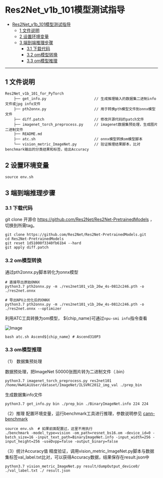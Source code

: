 # Res2Net_v1b_101模型测试指导

- [Res2Net_v1b_101模型测试指导](#res2net_v1b_101模型测试指导)
  - [1 文件说明](#1-文件说明)
  - [2 设置环境变量](#2-设置环境变量)
  - [3 端到端推理步骤](#3-端到端推理步骤)
    - [3.1 下载代码](#31-下载代码)
    - [3.2 om模型转换](#32-om模型转换)
    - [3.3 om模型推理](#33-om模型推理)

------

## 1 文件说明
```
Res2Net_v1b_101_for_PyTorch
    ├── get_info.py                      // 生成推理输入的数据集二进制info文件或jpg info文件
    ├── pth2onnx.py                      // 用于转换pth模型文件到onnx模型文件
    ├── diff.patch                       // 修改开源代码的patch文件
    ├── imagenet_torch_preprocess.py     // imagenet数据集预处理，生成图片二进制文件
    ├── README.md
    ├── atc.sh                           // onnx模型转换om模型脚本
    └── vision_metric_ImageNet.py        // 验证推理结果脚本，比对benchmark输出的分类结果和标签，给出Accuracy

```

## 2 设置环境变量

```shell
source env.sh
```

## 3 端到端推理步骤

### 3.1 下载代码  
git clone 开源仓 https://github.com/Res2Net/Res2Net-PretrainedModels ，切换到所需tag。
```shell
git clone https://github.com/Res2Net/Res2Net-PretrainedModels.git
cd Res2Net-PretrainedModels
git reset 1d51000f3340fb61b4 --hard
git apply diff.patch
```

### 3.2 om模型转换

通过pth2onnx.py脚本转化为onnx模型

```shell
# 直接导出原始ONNX
python3.7 pth2onnx.py -m ./res2net101_v1b_26w_4s-0812c246.pth -o ./res2net.onnx

# 导出NPU上优化后的ONNX
python3.7 pth2onnx.py -m ./res2net101_v1b_26w_4s-0812c246.pth -o ./res2net.onnx --optimizer
```


利用ATC工具转换为om模型， ${chip_name}可通过`npu-smi info`指令查看

   ![Image](https://gitee.com/ascend/ModelZoo-PyTorch/raw/master/ACL_PyTorch/images/310P3.png)
   
  ```shell
  bash atc.sh Ascend${chip_name} # Ascend310P3
  ```

### 3.3 om模型推理

（1） 数据集预处理

  数据预处理，把ImageNet 50000张图片转为二进制文件（.bin）

   ```shell
   python3.7 imagenet_torch_preprocess.py res2net101 /home/HwHiAiUser/dataset/ImageNet/ILSVRC2012_img_val ./prep_bin
   ```
  生成数据集info文件

   ```shell
   python3.7 get_info.py bin ./prep_bin ./BinaryImageNet.info 224 224
   ```
（2）推理
  配置环境变量，运行benchmark工具进行推理，参数说明参见 [cann-benchmark](https://gitee.com/ascend/cann-benchmark/tree/master/infer)

  ```shell
  source env.sh  # 如果前面配置过，这里不用执行
  ./benchmark -model_type=vision -om_path=resnet_bs16.om -device_id=0 -batch_size=16 -input_text_path=BinaryImageNet.info -input_width=256 -input_height=256 -useDvpp=false -output_binary=false
  ```

（3）统计Accuracy值
  精度验证，调用vision_metric_ImageNet.py脚本与数据集标签val_label.txt比对，可以获得Accuracy数据，结果保存在result.json中

   ```shell
   python3.7 vision_metric_ImageNet.py result/dumpOutput_device0/ ./val_label.txt ./ result.json
   ```
